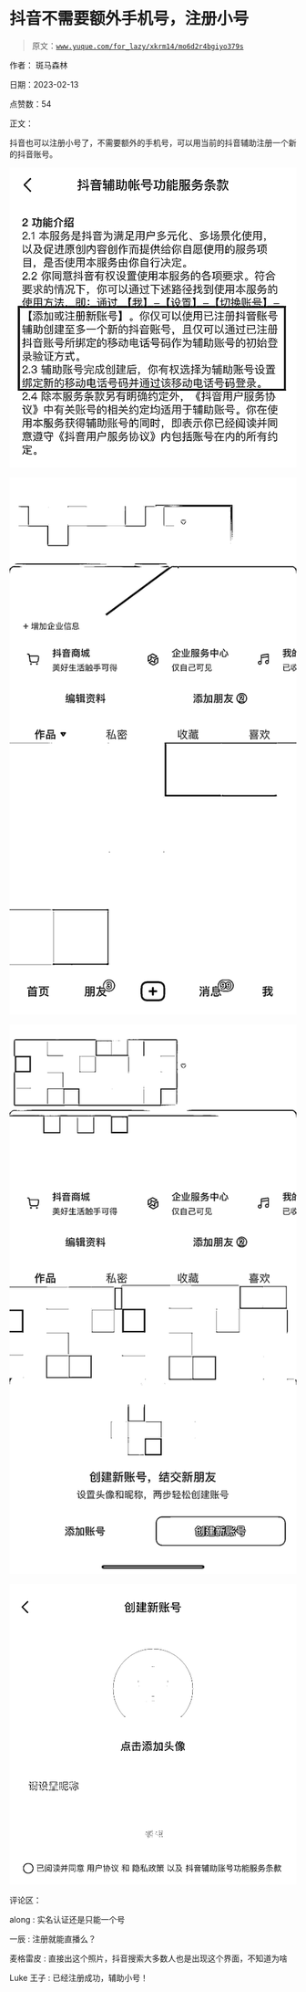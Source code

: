 # 抖音不需要额外手机号，注册小号

> 原文：[`www.yuque.com/for_lazy/xkrm14/mo6d2r4bgiyo379s`](https://www.yuque.com/for_lazy/xkrm14/mo6d2r4bgiyo379s)

作者： 斑马森林

日期：2023-02-13

点赞数：54

正文：

抖音也可以注册小号了，不需要额外的手机号，可以用当前的抖音辅助注册一个新的抖音账号。

![](img/e902ed637d9dc9054013f7d791fca3d9.png)

![](img/83c571bf4620c35dc2d52c4f493d475c.png)

![](img/047a04b0b0546622854a7a19f52163ed.png)

![](img/567f9e50e23f8bcfb50ecb2e3facce3e.png)

评论区：

along : 实名认证还是只能一个号

一辰 : 注册就能直播么？

麦格雷皮 : 直接出这个照片，抖音搜索大多数人也是出现这个界面，不知道为啥

Luke 王子 : 已经注册成功，辅助小号！

